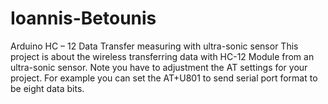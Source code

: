 # Ioannis-Betounis
Arduino HC – 12 Data Transfer measuring with ultra-sonic sensor
This project is about the wireless transferring data with HC-12 Module from an ultra-sonic sensor. 
Note you have to adjustment the AT settings for your project. For example you can set the AT+U801 to send serial port format to be eight data bits.
